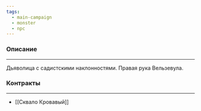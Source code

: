 ```yaml
---
tags:
  - main-campaign
  - monster
  - npc
---
```

### Описание
---
Дьяволица с садистскими наклонностями. Правая рука Вельзевула.  

### Контракты
---
- [[Сквало Кровавый]]  